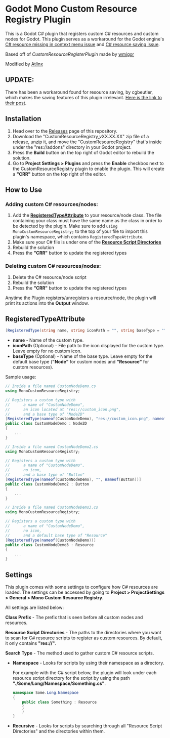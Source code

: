 # Godot Mono Custom Resource Registry Plugin

This is a Godot C# plugin that registers custom C# resources and custom nodes for Godot. This plugin serves as a workaround for the Godot engine's [C# resource missing in context menu issue](https://github.com/godotengine/godot/issues/27470) and [C# resource saving issue](https://github.com/godotengine/godot/issues/38191).

Based off of *CustomResourceRegisterPlugin* made by [wmigor](https://github.com/wmigor/godot-mono-custom-resource-register)

Modified by [Atlinx](https://github.com/Atlinx)

## UPDATE:
There has been a workaround found for resource saving, by cgbeutler, which makes the saving features of this plugin irrelevant.
[Here is the link to their post](https://gist.github.com/cgbeutler/c4f00b98d744ac438b84e8840bbe1740).

## Installation

1. Head over to the [Releases](https://github.com/Atlinx/Godot-Mono-CustomResourceRegistry/releases/latest) page of this repository.
2. Download the "CustomResourceRegistry_vXX.XX.XX" zip file of a release, unzip it, and move the "CustomResourceRegistry" that's inside under the "res://addons" directory in your Godot project.
3. Press the **Build** button on the top right of Godot editor to rebuild the solution.
4. Go to **Project Settings > Plugins** and press the **Enable** checkbox next to the CustomResourceRegistry plugin to enable the plugin. This will create a **"CRR"** button on the top right of the editor.

## How to Use 

### Adding custom C# resources/nodes:

1. Add the [**RegisteredTypeAttribute**](#registeredtypeattribute) to your resource/node class. The file containing your class must have the same name as the class in order to be detected by the plugin. Make sure to add `using MonoCustomResourceRegistry;` to the top of your file to import this plugin's namespace, which contains `RegisteredTypeAttribute`.
2. Make sure your C# file is under one of the [**Resource Script Directories**](#settings)
3. Rebuild the solution
4. Press the **"CRR"** button to update the registered types

### Deleting custom C# resources/nodes:

1. Delete the C# resource/node script
2. Rebuild the solution
3. Press the **"CRR"** button to update the registered types

Anytime the Plugin registers/unregisters a resource/node, the plugin will print its actions into the **Output** window.

## RegisteredTypeAttribute

```C#
[RegisteredType(string name, string iconPath = "", string baseType = ""))]
```

- **name** - Name of the custom type.
- **iconPath** (Optional) - File path to the icon displayed for the custom type. Leave empty for no custom icon.
- **baseType** (Optional) - Name of the base type. Leave empty for the default base type (**"Node"** for custom nodes and **"Resource"** for custom resources).

Sample usage:
```C#
// Inside a file named CustomNodeDemo.cs
using MonoCustomResourceRegistry;

// Registers a custom type with 
// 		a name of "CustomNodeDemo",
//		an icon located at "res://custom_icon.png",
//		and a base type of "Node2D"
[RegisteredType(nameof(CustomNodeDemo), "res://custom_icon.png", nameof(Node2D))]
public class CustomNodeDemo : Node2D
{
	...
}
```
```C#
// Inside a file named CustomNodeDemo2.cs
using MonoCustomResourceRegistry;

// Registers a custom type with 
// 		a name of "CustomNodeDemo",
//		no icon,
//		and a base type of "Button"
[RegisteredType(nameof(CustomNodeDemo), "", nameof(Button))]
public class CustomNodeDemo2 : Button
{
	...
}
```
```C#
// Inside a file named CustomNodeDemo3.cs
using MonoCustomResourceRegistry;

// Registers a custom type with 
// 		a name of "CustomNodeDemo",
//		no icon,
//		and a default base type of "Resource"
[RegisteredType(nameof(CustomNodeDemo))]
public class CustomNodeDemo3 : Resource
{
	...
}
```

## Settings

This plugin comes with some settings to configure how C# resources are loaded.
The settings can be accessed by going to **Project > ProjectSettings > General > Mono Custom Resource Registry**.

All settings are listed below:

**Class Prefix** - The prefix that is seen before all custom nodes and resources.

**Resource Script Directories** - The paths to the directories where you want to scan for C# resource scripts to register as custom resources. By default, it only contains **"res://"**. 

**Search Type** - The method used to gather custom C# resource scripts.

- **Namespace** - Looks for scripts by using their namespace as a directory. 
	
	For example with the C# script below, the plugin will look under each resource script directory for the script by using the path **"./Some/Long/Namespace/Something.cs"**.

	```C#
	namespace Some.Long.Namespace
	{
		public class Something : Resource
		{
		}
	}
	```

- **Recursive** - Looks for scripts by searching through all "Resource Script Directories" and the directories within them.
